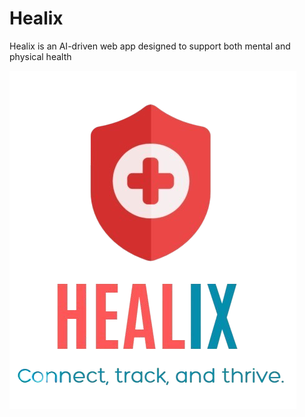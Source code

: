 # Healix
Healix is an AI-driven web app designed to support both mental and physical health

![logo](https://github.com/UmerAR/healix-app/blob/1da9c1d1fee537a6d7f6de4ec8ba3073438f93f4/static/imgs/healix-logo.png)
